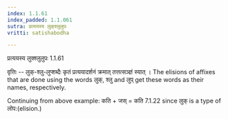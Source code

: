 ```yaml
---
index: 1.1.61
index_padded: 1.1.061
sutra: प्रत्ययस्य लुक्‌श्लुलुपः
vritti: satishabodha

---
```

 प्रत्ययस्य लुक्श्लुलुपः 1.1.61 


वृत्तिः -- लुक्-श्लु-लुप्शब्दैः कृतं प्रत्ययादर्शनं क्रमात् तत्तत्सञ्ज्ञं स्यात् । The elisions of affixes that are done using the words लुक्, श्लु and लुप् get these words as their names, respectively. 


Continuing from above example: कति + जस् = कति 7.1.22 since लुक् is a type of लोप:(elision.) 